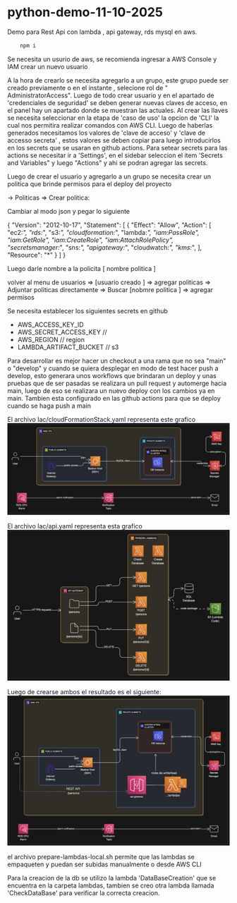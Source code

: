 # python-demo-11-10-2025
Demo para Rest Api con lambda , api gateway, rds mysql en aws.  

```bash
    npm i
```

Se necesita un usurio de aws, se recomienda ingresar a AWS Console y IAM  crear un nuevo usuario

A la hora de crearlo se necesita agregarlo a un grupo, este grupo puede ser creado previamente o en el instante , selecione rol de "	
AdministratorAccess". Luego de todo crear usuario y en el apartado de 'credenciales de seguridad' se deben generar nuevas claves de acceso, en el panel hay un apartado donde se muestran las actuales. Al crear las llaves se necesita seleccionar en la etapa de 'caso de uso' la opcion de 'CLI' la cual nos permitira realizar comandos con AWS CLI. Luego de haberlas generados necesitamos los valores de 'clave de acceso' y 'clave de accesso secreta' , estos valores se deben copiar para luego introducirlos en los secrets que se usaran en github actions. Para setear secrets para las actions se necesitar ir a 'Settings', en el sidebar seleccion el item 'Secrets and Variables" y luego "Actions"  y ahi se podran agregar las secrets.

Luego de crear el usuario y agregarlo a un grupo se necesita crear un politica que brinde permisos para el deploy del proyecto

→ Politicas => Crear politica:

Cambiar al modo json y pegar lo siguiente

{
  "Version": "2012-10-17",
  "Statement": [
    { 
        "Effect": "Allow", 
        "Action": [
            "ec2:*",
            "rds:*",
            "s3:*",
            "cloudformation:*",
            "lambda:*",
            "iam:PassRole",
            "iam:GetRole",
            "iam:CreateRole",
            "iam:AttachRolePolicy",
            "secretsmanager:*",
            "sns:*",
            "apigateway:*",
            "cloudwatch:*",
            "kms:*",
        ],
        "Resource": "*" }
  ]
}


Luego darle nombre a la policita  [ nombre politica ]

volver al menu de usuarios =>  [usuario creado ] => agregar politicas  => Adjuntar politicas directamente => Buscar [nobmre politica ] => agregar permisos



Se necesita establecer los siguientes secrets en github

- AWS_ACCESS_KEY_ID
- AWS_SECRET_ACCESS_KEY // 
- AWS_REGION // region
- LAMBDA_ARTIFACT_BUCKET // s3 



Para desarrollar es mejor hacer un checkout a una rama que no sea "main" o "develop" y cuando se quiera desplegar en modo de test hacer push a develop, esto generara unos workflows que brindaran un deploy y unas pruebas que de ser pasadas se realizara un pull request y automerge hacia main, luego de eso se realizara un nuevo deploy con los cambios ya en main. Tambien esta configurado en las github actions para que se deploy cuando se haga push a main


El archivo Iac/cloudFormationStack.yaml representa este grafico
![alt text](image-1.png)

El archivo Iac/api.yaml representa esta grafico
![alt text](image.png)


Luego de crearse ambos el resultado es el siguiente:
![alt text](image-2.png)

el archivo prepare-lambdas-local.sh permite que las lambdas se empaqueten y puedan ser subidas manualmente o desde AWS CLI


Para la creacion de la db se utilizo la lambda 'DataBaseCreation' que se encuentra en la carpeta lambdas, tambien se creo otra lambda llamada 'CheckDataBase' para verificar la correcta creacion.